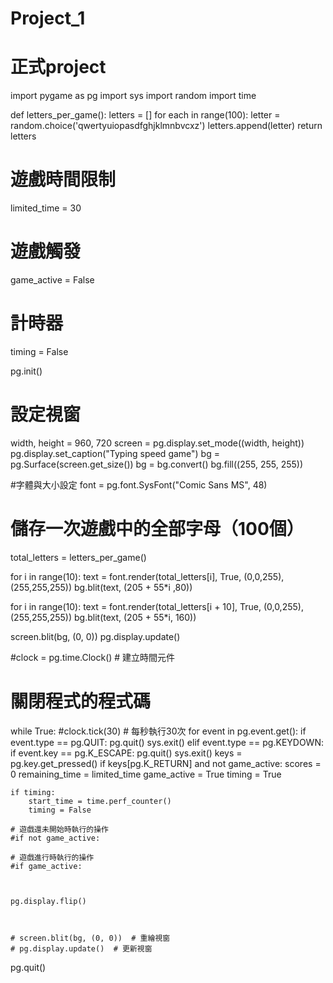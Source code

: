 # Project_1

# 正式project
import pygame as pg
import sys
import random
import time

def letters_per_game():
    letters = []
    for each in range(100):
        letter = random.choice('qwertyuiopasdfghjklmnbvcxz')
        letters.append(letter)
    return letters

# 遊戲時間限制
limited_time = 30
# 遊戲觸發
game_active = False
# 計時器
timing = False

pg.init()

# 設定視窗
width, height = 960, 720
screen = pg.display.set_mode((width, height))
pg.display.set_caption("Typing speed game")
bg = pg.Surface(screen.get_size())
bg = bg.convert()
bg.fill((255, 255, 255))

#字體與大小設定
font = pg.font.SysFont("Comic Sans MS", 48)

# 儲存一次遊戲中的全部字母（100個）
total_letters = letters_per_game()

for i in range(10):
    text = font.render(total_letters[i], True, (0,0,255), (255,255,255))
    bg.blit(text, (205 + 55*i ,80))

for i in range(10):
    text = font.render(total_letters[i + 10], True, (0,0,255), (255,255,255))
    bg.blit(text, (205 + 55*i, 160))

screen.blit(bg, (0, 0))
pg.display.update()

#clock = pg.time.Clock()  # 建立時間元件

# 關閉程式的程式碼
while True:
    #clock.tick(30)  # 每秒執行30次
    for event in pg.event.get():
        if event.type == pg.QUIT:
            pg.quit()
            sys.exit()
        elif event.type == pg.KEYDOWN:
            if event.key == pg.K_ESCAPE:
                pg.quit()
                sys.exit()
    keys = pg.key.get_pressed()
    if keys[pg.K_RETURN] and not game_active:
        scores = 0
        remaining_time = limited_time
        game_active = True
        timing = True

    if timing:
        start_time = time.perf_counter()
        timing = False

    # 遊戲還未開始時執行的操作
    #if not game_active:

    # 遊戲進行時執行的操作
    #if game_active:



    pg.display.flip()



    # screen.blit(bg, (0, 0))  # 重繪視窗
    # pg.display.update()  # 更新視窗

pg.quit()
